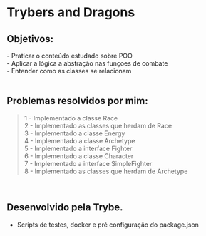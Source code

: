 <!-- Olá, Tryber!
Esse é apenas um arquivo inicial para o README do seu projeto.
É essencial que você preencha esse documento por conta própria, ok?
Não deixe de usar nossas dicas de escrita de README de projetos, e deixe sua criatividade brilhar!
:warning: IMPORTANTE: você precisa deixar nítido:


- quais arquivos/pastas foram desenvolvidos por você;

- quais arquivos/pastas foram desenvolvidos por outra pessoa estudante;

- quais arquivos/pastas foram desenvolvidos pela Trybe. -->

# Trybers and Dragons

## Objetivos:
<section>
- Praticar o conteúdo estudado sobre POO
</br> - Aplicar a lógica a abstração nas funçoes de combate
</br> - Entender como as classes se relacionam

</section>

</br>

## Problemas resolvidos por mim:

>1 - Implementado a classe Race
</br> 2 - Implementado as classes que herdam de Race
</br> 3 - Implementado a classe Energy
</br> 4 - Implementado a classe Archetype
</br> 5 - Implementado a interface Fighter
</br> 6 - Implementado a classe Character
</br> 7 - Implementado a interface SimpleFighter
</br> 8 - Implementado as classes que herdam de Archetype


</br>

## Desenvolvido pela Trybe.
- Scripts de testes, docker e pré configuração do package.json


<!-- ## Preview:

 <img src="images/preview.png" width="900px" > -->


